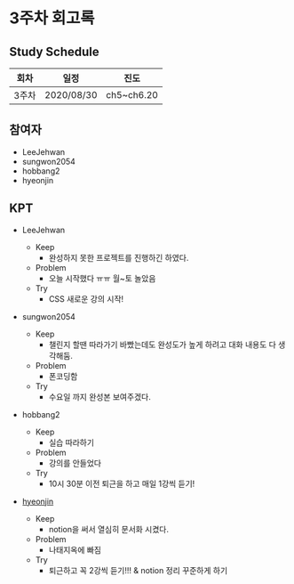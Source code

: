 # 3주차 회고록


## Study Schedule
회차 | 일정 | 진도
------|------|-----
3주차|2020/08/30|ch5~ch6.20

## 참여자

* LeeJehwan
* sungwon2054
* hobbang2
* hyeonjin

## KPT

* LeeJehwan
  * Keep
    - 완성하지 못한 프로젝트를 진행하긴 하였다. 
  * Problem
    - 오늘 시작했다 ㅠㅠ 월~토 놀았음
  * Try
    - CSS 새로운 강의 시작! 
  
* sungwon2054
  * Keep
    - 챌린지 할땐 따라가기 바빴는데도 완성도가 높게 하려고 대화 내용도 다 생각해둠.
  * Problem
    - 폰코딩함
  * Try
    - 수요일 까지 완성본 보여주겠다.
  
* hobbang2
  * Keep
    - 실습 따라하기
  * Problem
    - 강의를 안들었다
  * Try
    - 10시 30분 이전 퇴근을 하고 매일 1강씩 듣기!
    
* [hyeonjin](../hamjins/chapter3)
  * Keep
    - notion을 써서 열심히 문서화 시켰다. 
  * Problem
    - 나태지옥에 빠짐 
  * Try
    - 퇴근하고 꼭 2강씩 듣기!!! & notion 정리 꾸준하게 하기
